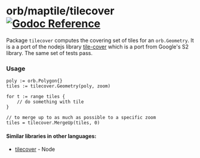 orb/maptile/tilecover [![Godoc Reference](https://godoc.org/github.com/macheal/orb/maptile/tilecover?status.svg)](https://godoc.org/github.com/macheal/orb/maptile/tilecover)
=====================

Package `tilecover` computes the covering set of tiles for an `orb.Geometry`.
It is a a port of the nodejs library [tile-cover](https://github.com/mapbox/tile-cover)
which is a port from Google's S2 library. The same set of tests pass.

### Usage

```
poly := orb.Polygon{}
tiles := tilecover.Geometry(poly, zoom)

for t := range tiles {
	// do something with tile
}

// to merge up to as much as possible to a specific zoom
tiles = tilecover.MergeUp(tiles, 0)
```

#### Similar libraries in other languages:

* [tilecover](https://github.com/mapbox/tile-cover) - Node
